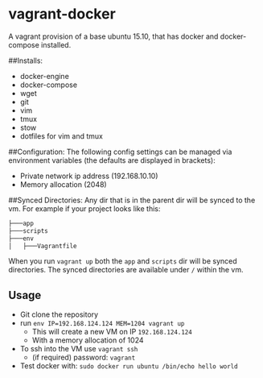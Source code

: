 vagrant-docker
==============

A vagrant provision of a base ubuntu 15.10, that has docker and
docker-compose installed.

##Installs:
* docker-engine
* docker-compose
* wget
* git
* vim
* tmux
* stow
* dotfiles for vim and tmux

##Configuration:
The following config settings can be managed via environment variables (the defaults are displayed in brackets):
* Private network ip address (192.168.10.10)
* Memory allocation (2048)

##Synced Directories:
Any dir that is in the parent dir will be synced to the vm. For example if your project looks like this:

```bash
├───app
├───scripts
├───env
│   ├───Vagrantfile
```

When you run ```vagrant up``` both the ```app``` and ```scripts``` dir will be synced directories. The synced directories are available under ```/``` within the vm.

Usage
------

* Git clone the repository
* run ```env IP=192.168.124.124 MEM=1204 vagrant up```
    * This will create a new VM on IP ```192.168.124.124```
    * With a memory allocation of 1024
* To ssh into the VM use ```vagrant ssh```
    * (if required) password: ```vagrant```
* Test docker with: ```sudo docker run ubuntu /bin/echo hello world```
